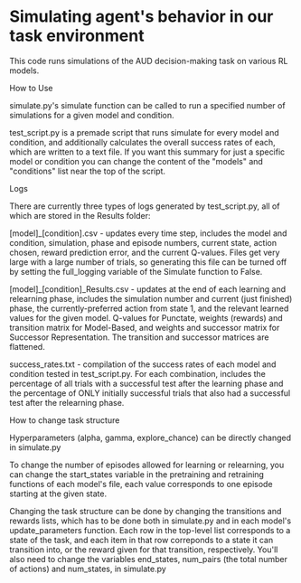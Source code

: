 
# Simulating agent's behavior in our task environment
This code runs simulations of the AUD decision-making task on various RL models.



How to Use

simulate.py's simulate function can be called to run a specified number of simulations for a given model and condition.

test_script.py is a premade script that runs simulate for every model and condition, and additionally calculates the overall success rates of each, which are written to a text file. If you want this summary for just a specific model or condition you can change the content of the "models" and "conditions" list near the top of the script.



Logs

There are currently three types of logs generated by test_script.py, all of which are stored in the Results folder:

[model]_[condition].csv - updates every time step, includes the model and condition, simulation, phase and episode numbers, current state, action chosen, reward prediction error, and the current Q-values. Files get very large with a large number of trials, so generating this file can be turned off by setting the full_logging variable of the Simulate function to False.

[model]_[condition]_Results.csv - updates at the end of each learning and relearning phase, includes the simulation number and current (just finished) phase, the currently-preferred action from state 1, and the relevant learned values for the given model. Q-values for Punctate, weights (rewards) and transition matrix for Model-Based, and weights and successor matrix for Successor Representation. The transition and successor matrices are flattened.

success_rates.txt - compilation of the success rates of each model and condition tested in test_script.py. For each combination, includes the percentage of all trials with a successful test after the learning phase and the percentage of ONLY initially successful trials that also had a successful test after the relearning phase.



How to change task structure

Hyperparameters (alpha, gamma, explore_chance) can be directly changed in simulate.py

To change the number of episodes allowed for learning or relearning, you can change the start_states variable in the pretraining and retraining functions of each model's file, each value corresponds to one episode starting at the given state.

Changing the task structure can be done by changing the transitions and rewards lists, which has to be done both in simulate.py and in each model's update_parameters function. Each row in the top-level list corresponds to a state of the task, and each item in that row correponds to a state it can transition into, or the reward given for that transition, respectively. You'll also need to change the variables end_states, num_pairs (the total number of actions) and num_states, in simulate.py
